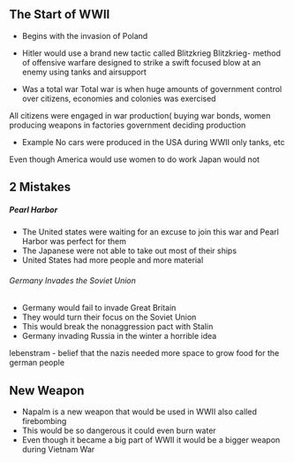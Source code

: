 ## The Start of WWII 
- Begins with the invasion of Poland 
- Hitler would use a brand new tactic called Blitzkrieg 
	Blitzkrieg- method of offensive warfare designed to strike a swift focused blow at an enemy using tanks and airsupport 

- Was a total war 
	Total war is when huge amounts of government control over citizens, economies and colonies was exercised 

All citizens were engaged in war production( buying war bonds, women producing weapons in factories government deciding production
- Example No cars were produced in the USA during WWII only tanks, etc

Even though America would use women to do work Japan would not

## 2 Mistakes
##### Pearl Harbor
- The United states were waiting for an excuse to join this war and Pearl Harbor was perfect for them
- The Japanese were not able to take out most of their ships 
- United States had more people and more material 

###### Germany Invades the Soviet Union
- Germany would fail to invade Great Britain 
- They would turn their focus on the Soviet Union 
- This would break the nonaggression pact with Stalin 
- Germany invading Russia in the winter a horrible idea

lebenstram - belief that the nazis needed more space to grow food for the german people

## New Weapon
- Napalm is a  new weapon that would be used in WWII also called firebombing
- This would be so dangerous it could even burn water 
- Even though it became a big part of WWII it would be a bigger weapon during Vietnam War
